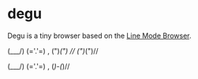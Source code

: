 # degu

Degu is a tiny browser based on the [Line Mode Browser](https://en.wikipedia.org/wiki/Line_Mode_Browser).

(\___/)
(='.'=)  ,
(")_(") //
(")_(")//

(\___/)
(='.'=) ,
(_)-(_)//